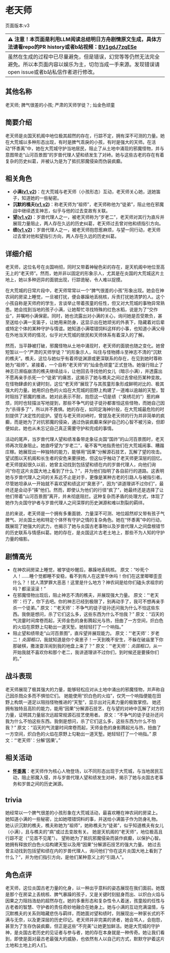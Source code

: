 # 老天师
页面版本:v3
 

| :warning: 注意！本页面是利用LLM阅读总结明日方舟剧情原文生成，具体方法请看repo的PR history或者b站视频：[BV1gdJ7zqESe](https://www.bilibili.com/video/BV1gdJ7zqESe/)         |
|:----------------------------|
| 虽然在生成的过程中已尽量避免，但是错误，幻觉等等仍然无法完全避免。所以本页面内容以娱乐为主，切勿当成一手来源。发现错误请open issue或者b站私信作者进行修改。|



## 其他名称
老天师; 脾气很差的小孩; 严肃的天师学徒？; 灿金色顽童
## 简要介绍
老天师是炎国天机阁中地位极其超然的存在，行踪不定，拥有深不可测的力量。她在大荒城以多种形态出现，有时是脾气乖戾的小孩，有时是强大的天师。在活动“怀黍离”中，她在大荒城守护当地居民，阻止了从土地中涌现的邪魔怪物，并与意图带走“山河百景图”的岁兽代理人望和绩发生了对峙。她与这些古老的存在有着复杂的历史纠葛，并被认为是为了抵抗邪魔侵染而伪装疯癫。
## 相关角色
-   **小满([v1](../chars/char_4122_grabds.md),[v2](char_4122_grabds.md))**：在大荒城与老天师（小孩形态）互动，老天师关心她，送她笛子，知道她的一些秘密。
-   **沉默的樵夫([v1](../chars/extended_char_chen_mo_de_qiao_fu.md),[v2](extended_char_chen_mo_de_qiao_fu.md))**：称老天师为“祖师”，老天师称他为“徒弟”，阻止他在邪魔战中继续透支神志，似乎与他的过去变故有关联。
-   **望([v1](../chars/extended_char_wang.md),[v2](extended_char_wang.md))**：岁兽代理人之一，被老天师称为“岁老二”，老天师对其行为直斥并展现力量阻止，两人存在久远的历史纠葛，老天师过去曾对他和绩指引方向。
-   **绩([v1](../chars/extended_char_ji.md),[v2](extended_char_ji.md))**：岁兽代理人之一，被老天师抱怨惹麻烦，与望一同行动，老天师过去曾对他和望指引方向，两人存在久远的历史纠葛。
## 详细介绍
老天师，这位名号在炎国响彻，同时又带着神秘色彩的存在，是天机阁中地位至高无上的“老天师”。然而，她并非以固定的形象示人，尤其是在炎国的大荒城这片土地上，她以多种迥异的面貌出现，行踪诡秘，令人难以捉摸。

在大荒城的日常片段中，老天师常常以一个“脾气很差的小孩”形象出现。她会在神农祠的房梁上睡觉，一旦被打扰，便会暴躁地丢桃核，斥责打扰她清梦的人。这个小孩自称是天师府的学生，言谈举止带着孩童的任性，但又对大荒城的事物异常熟悉。她会找到当地的孩子小满，让她帮忙寻找特殊的红色水稻，说是为了“交作业”，并嘱咐小满保密。同时，她也流露出对小满的关心，询问她是否受欺负，甚至送给小满一支笛子，让她用来防身，这显示出在她顽劣的外表下，隐藏着对后辈或特定个体的某种守护与情谊。她知道小满喂错饲料这样的小事，也知道小满父母在外地当天师的情况，似乎对大荒城的居民和天师体系有着深入的了解。

然而，当平静被打破，邪魔怪物从土地中涌现时，老天师的面貌也随之变化。她曾短暂以一个“严肃的天师学徒？”的形象示人，叫住与怪物搏斗至神志不清的“沉默的樵夫”。樵夫，这位与她似乎有着师徒渊源或更深联系的存在，在见到她时尊称她为“祖师”。紧接着，一个自称“老天师”的“灿金色顽童”正式登场。她强行阻止了神志已濒临崩溃的樵夫继续战斗，让他回去寻找他的女儿（暗示小满），并透露出不愿再亲手杀死一个“徒弟”的痛苦，这揭示了她与樵夫之间过去曾经历某种变故。在怪物肆虐的关键时刻，这位“老天师”展现了与其孩童形象形成鲜明对比的、极其强大的力量。她用炽白色的火焰在大荒城的田野上构建了一道难以逾越的天堑，暂时阻挡了邪魔的推进。她对此表示不耐，抱怨这一切是绩（“臭绣花的”）惹的麻烦，同时也轻描淡写地提到，那些不争气的徒子徒孙都害怕这些怪物，而她自己因为“杀得多了”，所以并不畏惧。她的存在，如同定海神针般，在大荒城最危险的时刻提供了决定性的庇护。望在与老天师对峙时，曾提及老天师的行为并非简单的疯癫，而是她为了对抗邪魔的侵染，通过伪装疯癫来保护自己的心智不被污染，但即便如此，她也从未忘记自己真正需要守护和完成的事情。

活动的尾声，当岁兽代理人望和绩准备带走象征炎国“国祚”的山河百景图时，老天师再次现身阻止。她直呼望为“岁老二”，毫不客气地指责他们在大荒城闹事、糟蹋庄稼。她展现出一种独特的能力，能够用“因果”分解源石技艺，瓦解了望的攻击。望试图以天机阁和长生者的安危来要挟她，但这似乎触动了老天师更深层的回忆。老天师提起很久以前，她曾主动找到包括望和绩在内的岁兽代理人，向他们询问“你在这片炎国大地上看到了什么？”，并为他们指明了各自前行的道路。这表明她与岁兽代理人之间的关系远不止是对手，更像是某种古老的引路人与被指引者。尽管她坦承从一开始就不喜欢望和绩这对“臭崽子”，因为“讲道理讲不过你们”，最终还是会动手“揍”他们。然而，即使认为他们的行径“疯了”，她最终还是选择了让他们带着“山河百景图”离开，并未彻底阻拦。这种复杂而矛盾的处理方式，体现了她作为炎国守护者与岁兽代理人之间深厚的历史渊源和难以割裂的羁绊。

总的来说，老天师是一个拥有多重面貌、力量深不可测、地位超然却又带有孩子气脾气、对炎国土地和特定个体怀有守护之情的复杂角色。她在“怀黍离”中的行动，既展现了她强大的武力，也揭示了她与炎国古老事物以及岁兽代理人之间盘根错节的历史联系与情感纠葛。她的存在，是炎国这片古老土地上，那些不为人知的守护力量的缩影。
## 剧情高光
- 在神农祠房梁上睡觉，被学徒吵醒后，暴躁地丢桃核。
    原文：“吵死个人！……睡个觉都睡不安稳，看不到有人在这里午休吗！你们在这里唧唧歪歪什么？！扰人清梦罪大恶恶！这里是什么地方？神农祠是给你们磕头求祖宗的吗？都滚滚滚！”
- 在邪魔怪物出现后，阻止神志不清的樵夫，并展现强大力量。
    原文：“‘老天师’：行了，你下去吧。你的神志已经到极限了，别再动手了，我可不想再亲手杀一个徒弟。”
    原文：“‘老天师’：不争气的徒子徒孙还问我为什么不怕这些东西。我倒是想问，杀了它们这么多，这些东西为什么不怕我？”
    原文：“滔天的气流霎时间席卷而起，天师金色的身影腾起光与热，扭曲了一方空间，炽白色的火焰在原野上勾勒出一道天堑。她轻轻打了一个响指。”
- 阻止望和绩带走“山河百景图”，直斥望并展现能力。
    原文：“‘老天师’：岁老二！*炎国粗口*，我就知道是你个臭崽子！一天到晚不安生，不躲在破庙里下你那破棋，撒泼耍浑闹到我的地盘上来了？”
    原文：“‘老天师’：*炎国粗口*，从一开始我就不喜欢你和那个老二，我讲道理讲不过你们，到时候还是要揍你们的。”
## 战斗表现
老天师展现了极其强大的力量，能够轻松应对从土地中涌出的邪魔怪物，并声称自己因杀戮众多而不惧怕它们。
她能使用“炽白色的火焰”，仅凭一个响指便能在田野上构筑一道足以阻挡怪物推进的“天堑”，显示出对元素力量的极致掌控。
她还拥有独特且高阶的能力，能用“因果”分解源石技艺，在与望的对峙中瓦解了对方的力量，证明其力量层次远超常规源石技艺使用者。
原文：“不争气的徒子徒孙还问我为什么不怕这些东西。我倒是想问，杀了它们这么多，这些东西为什么不怕我？”
原文：“滔天的气流霎时间席卷而起，天师金色的身影腾起光与热，扭曲了一方空间，炽白色的火焰在原野上勾勒出一道天堑。她轻轻打了一个响指。”
原文：“‘老天师’：分解‘因果’。”
## 相关活动
-   **[怀黍离](../stories/act31side.md)**：老天师作为核心人物登场，以不同形态出现于大荒城，与当地居民互动，阻止邪魔入侵，并与岁兽代理人望和绩发生对峙，揭示了她与炎国古老事务和岁兽之间的历史渊源。
## trivia
她经常以一个脾气很差的小孩形象在大荒城活动，最喜欢睡在神农祠的房梁上。
她知道小满的一些秘密，比如她喂错饲料的事，并送给小满笛子作为防身礼物。
她认识沉默的樵夫，樵夫称她为“祖师”，她称樵夫为“徒弟”，似乎知道樵夫有女儿（小满），且与樵夫的“病”或过去变故有关。
她是天机阁的“老天师”，地位极高且行踪不定（“见首不见尾”）。
望称她为了抵抗邪魔侵染而装作疯癫，以保护心智。
她拥有释放炽白色火焰构建天堑以及用“因果”分解源石技艺的强大力量。
她过去曾主动找到包括望和绩在内的岁兽代理人，询问他们“你在这片炎国大地上看到了什么？”，并为他们指引方向，是他们某种意义上的“引路人”。
## 角色点评
老天师，这位炎国古老力量的化身，以一种出乎意料的姿态展现在我们面前。她既是那个在房梁上丢桃核、脾气暴躁的孩子，又是关键时刻挺身而出、以炽白火焰与因果之力阻挡浩劫的超然存在。她的多重形态和复杂性令人着迷，孩童般的任性与古老者的智慧、守护者的责任奇妙地融合在她身上。她与小满的互动充满温情，与沉默樵夫的关系则暗藏悲伤与羁绊，而她面对望和绩时，则展现出一种家长式的不满与无奈，以及更深层的历史印记。老天师并非完美的贤者，她会骂人，会抱怨，甚至为了生存伪装疯癫，但正是这些“不完美”让她更加鲜活。她是大荒城的守护神，是炎国古老历史的见证者与参与者，她的存在本身就是一种传奇。她让我们看到，即使是面对最古老最强大的威胁，也依然有人以自己的方式，默默守护着这片土地和土地上的人们。